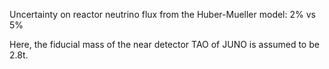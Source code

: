
Uncertainty on reactor neutrino flux from the Huber-Mueller model: 2% vs 5%

Here, the fiducial mass of the near detector TAO of JUNO is assumed to be 2.8t.
